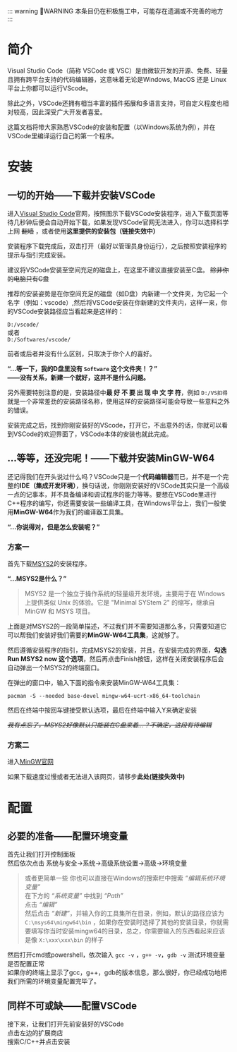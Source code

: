 ::: warning :construction:WARNING
本条目仍在积极施工中，可能存在遗漏或不完善的地方
:::

# 简介

Visual Studio Code（简称 VSCode 或 VSC）是由微软开发的开源、免费、轻量且拥有跨平台支持的代码编辑器，这意味着无论是Windows, MacOS 还是 Linux 平台上你都可以运行VScode。

除此之外，VSCode还拥有相当丰富的插件拓展和多语言支持，可自定义程度也相对较高，因此深受广大开发者喜爱。

这篇文档将带大家熟悉VSCode的安装和配置（以Windows系统为例），并在VSCode里编译运行自己的第一个程序。

# 安装

## 一切的开始——下载并安装VSCode

进入[Visual Studio Code](https://code.visualstudio.com/)官网，按照图示下载VSCode安装程序，进入下载页面等待几秒钟后便会自动开始下载，如果发现VSCode官网无法进入，你可以选择科学上网 ~~翻墙~~ ，或者使用**这里提供的安装包（链接失效中）**

安装程序下载完成后，双击打开（最好以管理员身份运行），之后按照安装程序的提示与指引完成安装。

建议将VSCode安装至空间充足的磁盘上，在这里不建议直接安装至C盘。 ~~除非你的电脑只有C盘~~  

推荐的安装姿势是在你空间充足的磁盘（如D盘）内新建一个文件夹，为它起一个名字（例如：vscode）,然后将VSCode安装在你新建的文件夹内，这样一来，你的VSCode安装路径应当看起来是这样的：  

`D:/vscode/`  
或者  
`D:/Softwares/vscode/`

前者或后者并没有什么区别，只取决于你个人的喜好。

**“...等一下，我的D盘里没有 `Software` 这个文件夹！？”**  
**——没有关系，新建一个就好，这并不是什么问题。**

另外需要特别注意的是，安装路径中**最 好 不 要 出 现 中 文 字 符**，例如 `D:/VS扣得` 就是一个非常差劲的安装路径名称，使用这样的安装路径可能会导致一些意料之外的错误。

安装完成之后，找到你刚安装好的VScode，打开它，不出意外的话，你就可以看到VSCode的欢迎界面了，VSCode本体的安装也就此完成。

## ...等等，还没完呢！——下载并安装MinGW-W64



还记得我们在开头说过什么吗？VSCode只是一个**代码编辑器**而已，并不是一个完整的**IDE（集成开发环境）**，换句话说，你刚刚安装好的VSCode其实只是一个高级一点的记事本，并不具备编译和调试程序的能力等等。要想在VSCode里进行C++程序的编写，你还需要安装一些编译工具，在Windows平台上，我们一般使用**MinGW-W64**作为我们的编译器工具集。

**“...你说得对，但是怎么安装呢？”**

### 方案一

首先下载[MSYS2](https://github.com/msys2/msys2-installer/releases/download/2024-05-07/msys2-x86_64-20240507.exe)的安装程序。

**“...MSYS2是什么？”**

>MSYS2 是一个独立于操作系统的轻量级开发环境，主要用于在 Windows 上提供类似 Unix 的体验。它是 "Minimal SYStem 2" 的缩写，继承自 MinGW 和 MSYS 项目。

上面是对MSYS2的一段简单描述，不过我们并不需要知道那么多，只需要知道它可以帮我们安装好我们需要的**MinGW-W64工具集**，这就够了。

然后遵循安装程序的指引，完成MSYS2的安装，并且，在安装完成的界面，**勾选 Run MSYS2 now 这个选项**，然后再点击Finish按钮，这样在关闭安装程序后会自动弹出一个MSYS2的终端窗口。

在弹出的窗口中，输入下面的指令来安装MinGW-W64工具集：  
```shell
pacman -S --needed base-devel mingw-w64-ucrt-x86_64-toolchain
```

然后在终端中按回车键接受默认选项，最后在终端中输入Y来确定安装

~~*我有点忘了，MSYS2好像默认只能装在C盘来着...？不确定，这段有待编辑*~~


### 方案二

进入[MinGW官网](https://sourceforge.net/projects/mingw-w64/files/)

如果下载速度过慢或者无法进入该网页，请移步**此处(链接失效中)**

# 配置

## 必要的准备——配置环境变量

首先让我们打开控制面板  
然后依次点击 系统与安全->系统->高级系统设置->高级->环境变量  
>或者更简单一些 你也可以直接在Windows的搜索栏中搜索 *“编辑系统环境变量”*  
在下方的 *“系统变量”* 中找到 *“Path”*  
点击 *“编辑”*  
然后点击 *“新建”*，并输入你的工具集所在目录，例如，默认的路径应该为 `C:\msys64\mingw64\bin` ，如果你在安装时选择了其他的安装目录，你就需要填写你当时安装mingw64的目录，总之，你需要输入的东西看起来应该是像 `X:\xxx\xxx\bin` 的样子

然后打开cmd或powershell，依次输入 `gcc -v` ，`g++ -v`，`gdb -v` 测试环境变量是否配置正常  
如果你的终端上显示了gcc，g++，gdb的版本信息，那么很好，你已经成功地把我们所需的环境变量配置完毕了。

## 同样不可或缺——配置VSCode

接下来，让我们打开先前安装好的VSCode  
点击左边的扩展商店      
搜索C/C++并点击安装  


